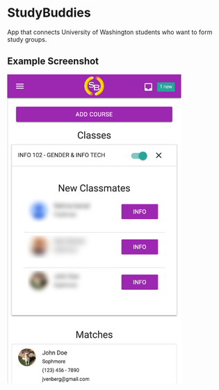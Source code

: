 # StudyBuddies
App that connects University of Washington students who want to form study groups.

## Example Screenshot
<img src="https://github.com/JVenberg/StudyBuddies/raw/master/imgs/UWStudyBuddiesScreenshot.png" width="400px">

